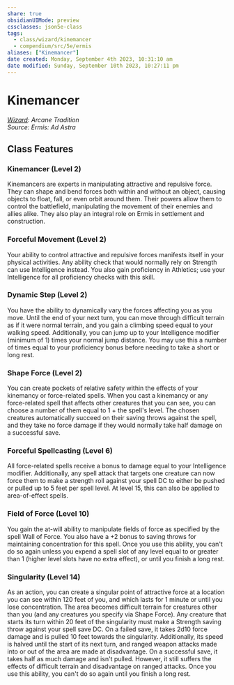 ```yaml
---
share: true
obsidianUIMode: preview
cssclasses: json5e-class
tags:
  - class/wizard/kinemancer
  - compendium/src/5e/ermis
aliases: ["Kinemancer"]
date created: Monday, September 4th 2023, 10:31:10 am
date modified: Sunday, September 10th 2023, 10:27:11 pm
---
```

# Kinemancer

*[Wizard](wizard.md#): Arcane Tradition*  
*Source: Ermis: Ad Astra*  

## Class Features

### Kinemancer (Level 2)

Kinemancers are experts in manipulating attractive and repulsive force. They can shape and bend forces both within and without an object, causing objects to float, fall, or even orbit around them. Their powers allow them to control the battlefield, manipulating the movement of their enemies and allies alike. They also play an integral role on Ermis in settlement and construction.

### Forceful Movement (Level 2)

Your ability to control attractive and repulsive forces manifests itself in your physical activities. Any ability check that would normally rely on Strength can use Intelligence instead. You also gain proficiency in Athletics; use your Intelligence for all proficiency checks with this skill.

### Dynamic Step (Level 2)

You have the ability to dynamically vary the forces affecting you as you move. Until the end of your next turn, you can move through difficult terrain as if it were normal terrain, and you gain a climbing speed equal to your walking speed. Additionally, you can jump up to your Intelligence modifier (minimum of 1) times your normal jump distance. You may use this a number of times equal to your proficiency bonus before needing to take a short or long rest.

### Shape Force (Level 2)

You can create pockets of relative safety within the effects of your kinemancy or force-related spells. When you cast a kinemancy or any force-related spell that affects other creatures that you can see, you can choose a number of them equal to 1 + the spell's level. The chosen creatures automatically succeed on their saving throws against the spell, and they take no force damage if they would normally take half damage on a successful save.

### Forceful Spellcasting (Level 6)

All force-related spells receive a bonus to damage equal to your Intelligence modifier. Additionally, any spell attack that targets one creature can now force them to make a strength roll against your spell DC to either be pushed or pulled up to 5 feet per spell level. At level 15, this can also be applied to area-of-effect spells.

### Field of Force (Level 10)

You gain the at-will ability to manipulate fields of force as specified by the spell Wall of Force. You also have a +2 bonus to saving throws for maintaining concentration for this spell. Once you use this ability, you can't do so again unless you expend a spell slot of any level equal to or greater than 1 (higher level slots have no extra effect), or until you finish a long rest.

### Singularity (Level 14)

As an action, you can create a singular point of attractive force at a location you can see within 120 feet of you, and which lasts for 1 minute or until you lose concentration. The area becomes difficult terrain for creatures other than you (and any creatures you specify via Shape Force). Any creature that starts its turn within 20 feet of the singularity must make a Strength saving throw against your spell save DC. On a failed save, it takes 2d10 force damage and is pulled 10 feet towards the singularity. Additionally, its speed is halved until the start of its next turn, and ranged weapon attacks made into or out of the area are made at disadvantage. On a successful save, it takes half as much damage and isn't pulled. However, it still suffers the effects of difficult terrain and disadvantage on ranged attacks. Once you use this ability, you can't do so again until you finish a long rest.